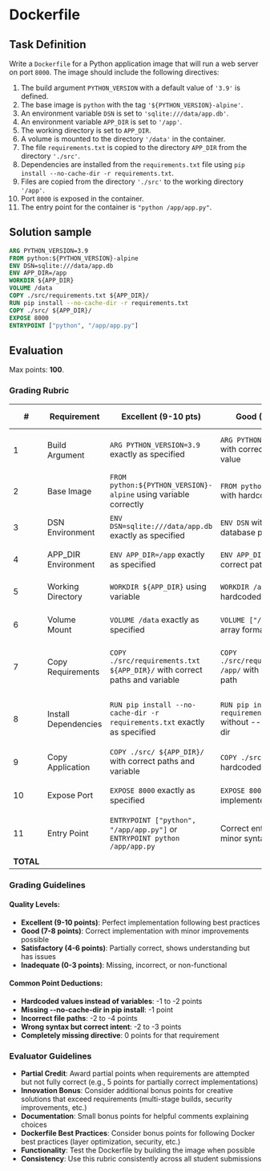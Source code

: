 # Dockerfile

## Task Definition

Write a `Dockerfile` for a Python application image that will run a web server on port `8000`. The image should include the following directives:

1. The build argument `PYTHON_VERSION` with a default value of `'3.9'` is defined.
2. The base image is `python` with the tag `'${PYTHON_VERSION}-alpine'`.
3. An environment variable `DSN` is set to `'sqlite:///data/app.db'`.
4. An environment variable `APP_DIR` is set to `'/app'`.
5. The working directory is set to `APP_DIR`.
6. A volume is mounted to the directory `'/data'` in the container.
7. The file `requirements.txt` is copied to the directory `APP_DIR` from the directory `'./src'`.
8. Dependencies are installed from the `requirements.txt` file using `pip install --no-cache-dir -r requirements.txt`.
9. Files are copied from the directory `'./src'` to the working directory `'/app'`.
10. Port `8000` is exposed in the container.
11. The entry point for the container is `"python /app/app.py"`.

## Solution sample

```Dockerfile
ARG PYTHON_VERSION=3.9
FROM python:${PYTHON_VERSION}-alpine
ENV DSN=sqlite:///data/app.db
ENV APP_DIR=/app
WORKDIR ${APP_DIR}
VOLUME /data
COPY ./src/requirements.txt ${APP_DIR}/
RUN pip install --no-cache-dir -r requirements.txt
COPY ./src/ ${APP_DIR}/
EXPOSE 8000
ENTRYPOINT ["python", "/app/app.py"]
```

## Evaluation

Max points: **100**.

### Grading Rubric

| # | Requirement | Excellent (9-10 pts) | Good (7-8 pts) | Satisfactory (4-6 pts) | Inadequate (0-3 pts) | Max Points |
|---|-------------|---------------------|----------------|------------------------|---------------------|------------|
| 1 | Build Argument | `ARG PYTHON_VERSION=3.9` exactly as specified | `ARG PYTHON_VERSION` with correct default value | `ARG` directive present but incorrect syntax or value | Missing `ARG` directive | 9 |
| 2 | Base Image | `FROM python:${PYTHON_VERSION}-alpine` using variable correctly | `FROM python:3.9-alpine` with hardcoded version | `FROM python` with incorrect tag or syntax | Wrong base image or missing `FROM` | 9 |
| 3 | DSN Environment | `ENV DSN=sqlite:///data/app.db` exactly as specified | `ENV DSN` with correct database path | `ENV DSN` present but incorrect path | Missing `ENV DSN` directive | 9 |
| 4 | APP_DIR Environment | `ENV APP_DIR=/app` exactly as specified | `ENV APP_DIR` with correct path | `ENV APP_DIR` present but incorrect path | Missing `ENV APP_DIR` directive | 9 |
| 5 | Working Directory | `WORKDIR ${APP_DIR}` using variable | `WORKDIR /app` with hardcoded path | `WORKDIR` present but incorrect path | Missing `WORKDIR` directive | 9 |
| 6 | Volume Mount | `VOLUME /data` exactly as specified | `VOLUME ["/data"]` in array format | `VOLUME` present but incorrect path | Missing `VOLUME` directive | 9 |
| 7 | Copy Requirements | `COPY ./src/requirements.txt ${APP_DIR}/` with correct paths and variable | `COPY ./src/requirements.txt /app/` with hardcoded path | `COPY` requirements.txt but incorrect source or destination | Missing requirements.txt copy | 9 |
| 8 | Install Dependencies | `RUN pip install --no-cache-dir -r requirements.txt` exactly as specified | `RUN pip install -r requirements.txt` without --no-cache-dir | `RUN pip install` with requirements.txt but other syntax issues | Missing dependency installation or wrong command | 10 |
| 9 | Copy Application | `COPY ./src/ ${APP_DIR}/` with correct paths and variable | `COPY ./src/ /app/` with hardcoded path | `COPY` from ./src but incorrect destination | Missing application files copy | 9 |
| 10 | Expose Port | `EXPOSE 8000` exactly as specified | `EXPOSE 8000` correctly implemented | Port exposed but incorrect number | Missing `EXPOSE` directive | 9 |
| 11 | Entry Point | `ENTRYPOINT ["python", "/app/app.py"]` or `ENTRYPOINT python /app/app.py` | Correct entry point with minor syntax variations | Entry point present but incorrect path or command | Missing or completely incorrect `ENTRYPOINT` | 9 |
| **TOTAL** | | | | | | **100** |

### Grading Guidelines

#### Quality Levels:
- **Excellent (9-10 points)**: Perfect implementation following best practices
- **Good (7-8 points)**: Correct implementation with minor improvements possible  
- **Satisfactory (4-6 points)**: Partially correct, shows understanding but has issues
- **Inadequate (0-3 points)**: Missing, incorrect, or non-functional

#### Common Point Deductions:
- **Hardcoded values instead of variables**: -1 to -2 points
- **Missing --no-cache-dir in pip install**: -1 point
- **Incorrect file paths**: -2 to -4 points
- **Wrong syntax but correct intent**: -2 to -3 points
- **Completely missing directive**: 0 points for that requirement

### Evaluator Guidelines

- **Partial Credit**: Award partial points when requirements are attempted but not fully correct (e.g., 5 points for partially correct implementations)
- **Innovation Bonus**: Consider additional bonus points for creative solutions that exceed requirements (multi-stage builds, security improvements, etc.)
- **Documentation**: Small bonus points for helpful comments explaining choices
- **Dockerfile Best Practices**: Consider bonus points for following Docker best practices (layer optimization, security, etc.)
- **Functionality**: Test the Dockerfile by building the image when possible
- **Consistency**: Use this rubric consistently across all student submissions
